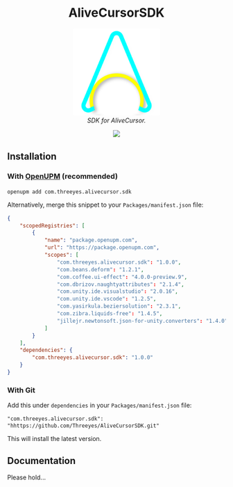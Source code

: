 <h1 align="center">AliveCursorSDK</h1>

<p align="center">
    <img src="https://github.com/Threeyes/AliveCursorSDK/blob/main/Threeyes/SDK/Textures/ACSDK%20Icon.png?raw=true" alt="Logo" width="200px" height="200px" />
    <br />
    <i>SDK for AliveCursor.</i>
</p>


<p align="center">
	<a href="https://openupm.com/packages/com.threeyes.alivecursor.sdk/"><img src="https://img.shields.io/npm/v/com.threeyes.alivecursor.sdk?label=openupm&amp;registry_uri=https://package.openupm.com" /></a>
</p>

## Installation

### With [OpenUPM](https://openupm.com/packages/com.threeyes.alivecursor.sdk/) (recommended)

```shell
openupm add com.threeyes.alivecursor.sdk
```

Alternatively, merge this snippet to your `Packages/manifest.json` file:

```json
{
    "scopedRegistries": [
        {
            "name": "package.openupm.com",
            "url": "https://package.openupm.com",
            "scopes": [
                "com.threeyes.alivecursor.sdk": "1.0.0",
                "com.beans.deform": "1.2.1",
                "com.coffee.ui-effect": "4.0.0-preview.9",
                "com.dbrizov.naughtyattributes": "2.1.4",
                "com.unity.ide.visualstudio": "2.0.16",
                "com.unity.ide.vscode": "1.2.5",
                "com.yasirkula.beziersolution": "2.3.1",
                "com.zibra.liquids-free": "1.4.5",
                "jillejr.newtonsoft.json-for-unity.converters": "1.4.0",
            ]
        }
    ],
    "dependencies": {
        "com.threeyes.alivecursor.sdk": "1.0.0"
    }
}
```

### With Git

Add this under `dependencies` in your `Packages/manifest.json` file:

```
"com.threeyes.alivecursor.sdk": "hhttps://github.com/Threeyes/AliveCursorSDK.git"
```

This will install the latest version.

## Documentation
Please hold...